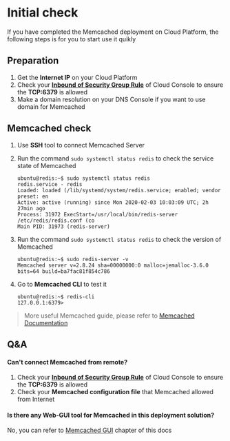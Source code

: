 # Initial check

If you have completed the Memcached deployment on Cloud Platform, the following steps is for you to start use it quikly

## Preparation

1. Get the **Internet IP** on your Cloud Platform
2. Check your **[Inbound of Security Group Rule](https://support.websoft9.com/docs/faq/tech-instance.html)** of Cloud Console to ensure the **TCP:6379** is allowed
3. Make a domain resolution on your DNS Console if you want to use domain for Memcached

## Memcached check

1. Use **SSH** tool to connect Memcached Server

2. Run the command `sudo systemctl status redis` to check the service state of Memcached
   ```
   ubuntu@redis:~$ sudo systemctl status redis 
   redis.service - redis
   Loaded: loaded (/lib/systemd/system/redis.service; enabled; vendor preset: en
   Active: active (running) since Mon 2020-02-03 10:03:09 UTC; 2h 27min ago
   Process: 31972 ExecStart=/usr/local/bin/redis-server /etc/redis/redis.conf (co
   Main PID: 31973 (redis-server)
   ```
3. Run the command `sudo systemctl status redis` to check the version of Memcached
   ```
   ubuntu@redis:~$ sudo redis-server -v
   Memcached server v=2.8.24 sha=00000000:0 malloc=jemalloc-3.6.0 bits=64 build=ba7fac81f854c786
   ```
4. Go to **Memcached CLI** to test it
   ```
   ubuntu@redis:~$ redis-cli
   127.0.0.1:6379>
   ```
> More useful Memcached guide, please refer to [Memcached Documentation](https://redis.io/documentation)

## Q&A 

#### Can't connect Memcached from remote?

1. Check your **[Inbound of Security Group Rule](https://support.websoft9.com/docs/faq/tech-instance.html)** of Cloud Console to ensure the **TCP:6379** is allowed
2. Check your **Memcached configuration file** that Memcached allowed from Internet

#### Is there any Web-GUI tool for Memcached in this deployment solution?

No, you can refer to [Memcached GUI](/solution-gui.md) chapter of this docs